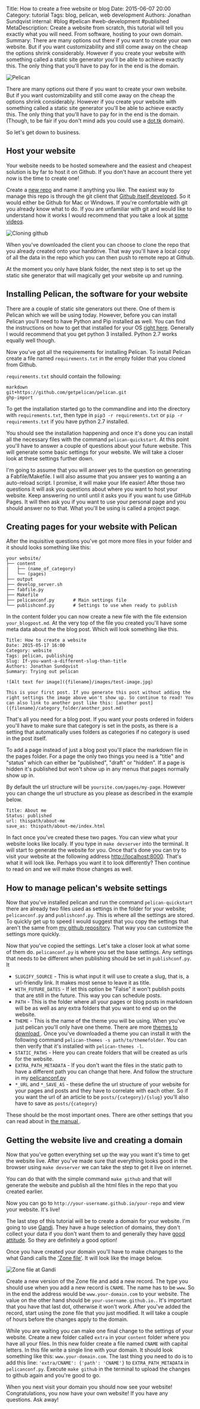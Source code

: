 Title: How to create a free website or blog
Date: 2015-06-07 20:00
Category: tutorial
Tags: blog, pelican, web development
Authors: Jonathan Sundqvist
internal: #blog #pelican #web-development #published
MetaDescription: Create a website from scratch, this tutorial will tell you exactly what you will need. From software, hosting to your own domain.
Summary: There are many options out there if you want to create your own website. But if you want customizability and still come away on the cheap the options shrink considerably. However if you create your website with something called a static site generator you'll be able to achieve exactly this. The only thing that you'll have to pay for in the end is the domain.

![Pelican]({filename}/images/pelican.jpg)

There are many options out there if you want to create your own website. But if you want customizability and still come away on the cheap the options shrink considerably. However if you create your website with something called a static site generator you'll be able to achieve exactly this. The only thing that you'll have to pay for in the end is the domain. (Though, to be fair if you don't mind ads you could use a [dot.tk](dot.tk) domain).

So let's get down to business.

## Host your website

Your website needs to be hosted somewhere and the easiest and cheapest solution is by far to host it on Github. If you don't have an account there yet now is the time to create one!

Create a [new repo](https://github.com/new) and name it anything you like. The easiest way to manage this repo is through the git client that [Github itself developed](http://git-scm.com/downloads/guis). So it would either be Github for Mac or Windows. If you're comfortable with git you already know what to do. If you are unfamiliar with git and would like to understand how it works I would recommend that you take a look at [some videos](https://www.git-tower.com/learn/git/videos).

![Cloning github]({filename}/images/github-clone.png)

When you've downloaded the client you can choose to clone the repo that you already created onto your harddrive. That way you'll have a local copy of all the data in the repo which you can then push to remote repo at Github.

At the moment you only have blank folder, the next step is to set up the static site generator that will magically get your website up and running.


## Installing Pelican, the software for your website

There are a couple of static site generators out there. One of them is Pelican which we will be using today. However, before you can install Pelican you'll need to have Python and Pip installed as well. You can find the instructions on how to get that installed for your OS [right here](http://docs.python-guide.org/en/latest/). Generally I would recommend that you get python 3 installed. Python 2.7 works equally well though.

Now you've got all the requirements for installing Pelican. To install Pelican create a file named `requirements.txt` in the empty folder that you cloned from Github.

`requirements.txt` should contain the following:
```
markdown
git+https://github.com/getpelican/pelican.git
ghp-import
```

To get the installation started go to the commandline and into the directory with `requirements.txt`, then type in `pip3 -r requirements.txt` or `pip -r requirements.txt` if you have python 2.7 installed.

You should see the installation happening and once it's done you can install all the necessary files with the command `pelican-quickstart`. At this point you'll have to answer a couple of questions about your future website. This will generate some basic settings for your website. We will take a closer look at these settings further down.

I'm going to assume that you will answer yes to the question on generating a Fabfile/Makefile. I will also assume that you answer yes to wanting a an auto-reload script. I promise, it will make your life easier! After those two questions it will ask you questions about where you want to host your website. Keep answering no until until it asks you if you want tu use GitHub Pages. It will then ask you if you want to use your personal page and you should answer no to that. What you'll be using is called a project page.

## Creating pages for your website with Pelican

After the inquisitive questions you've got more more files in your folder and it should looks something like this:
```
your website/
├── content
|   ├── (name_of_category)
│   └── (pages)
├── output
├── develop_server.sh
├── fabfile.py
├── Makefile
├── pelicanconf.py       # Main settings file
└── publishconf.py       # Settings to use when ready to publish
```

In the content folder you can now create a new file with the file extension `your_blogpost.md`. At the very top of the file you created you'll have some meta data about the the blog post. Which will look something like this.

```
Title: How to create a website
Date: 2015-05-17 16:00
Category: website
Tags: pelican, publishing
Slug: If-you-want-a-different-slug-than-title
Authors: Jonathan Sundqvist
Summary: Trying out pelican

![Alt text for image]({filename}/images/test-image.jpg)

This is your first post. If you generate this post without adding the right settings the image above won't show up. So continue to read! You can also link to another post like this: [another post]({filename}/category_folder/another_post.md)

```

That's all you need for a blog post. If you want your posts ordered in folders you'll have to make sure that category is set in the posts, as there is a setting that automatically uses folders as categories if no category is used in the post itself.

To add a page instead of just a blog post you'll place the markdown file in the pages folder. For a page the only two things you need is a "title" and "status" which can either be "published", "draft" or "hidden". If a page is hidden it's published but won't show up in any menus that pages normally show up in.

By default the url structure will be `yoursite.com/pages/my-page`. However you can change the url structure as you please as described in the example below.

```
Title: About me
Status: published
url: thispath/about-me
save_as: thispath/about-me/index.html
```

In fact once you've created these two pages. You can view what your website looks like locally. If you type in `make devserver` into the terminal. It will start to generate the website for you. Once that's done you can try to visit your website at the following address [http://localhost:8000](http://localhost:8000). That's what it will look like. Perhaps you want it to look differently? Then continue to read on and we will make those changes as well.

## How to manage pelican's website settings

Now that you've installed pelican and run the command `pelican-quickstart` there are already two files used as settings in the folder for your website; `pelicanconf.py` and `publishconf.py`. This is where all the settings are stored. To quickly get up to speed I would suggest that you copy the settings that aren't the same from [my github repository](https://github.com/jonathan-s/argpar.se/). That way you can customize the settings more quickly.

Now that you've copied the settings. Let's take a closer look at what some of them do. `pelicanconf.py` is where you set the base settings. Any settings that needs to be different when publishing should be set in `publishconf.py`. It

- `SLUGIFY_SOURCE` - This is what input it will use to create a slug, that is, a url-friendly link. It makes most sense to leave it as title.
- `WITH_FUTURE_DATES` - If let this option be "False" it won't publish posts that are still in the future. This way you can schedule posts.
- `PATH` - This is the folder where all your pages or blog posts in markdown will be as well as any extra folders that you want to end up on the website.
- `THEME` - This is the name of the theme you will be using. When you've just pelican you'll only have one theme. There are more [themes to download ](http://pelicanthemes.com/). Once you've downloaded a theme you can install it with the following command `pelican-themes -s path/to/themefolder`. You can then verify that it's installed with `pelican-themes -l`.
-  `STATIC_PATHS` - Here you can create folders that will be created as urls for the website.
-  `EXTRA_PATH_METADATA` - If you don't want the files in the static path to have a different path you can change that here. And follow the structure in my [pelicanconf.py](https://github.com/jonathan-s/argpar.se/blob/master/pelicanconf.py#L52)
-  `*_URL` and `*_SAVE_AS` - these define the url structure of your website for your pages and posts and they have to correlate with each other. So if you want the url of an article to be `posts/{category}/{slug}` you'll also have to save as `posts/{category}`

These should be the most important ones. There are other settings that you can read about in [the manual ](http://docs.getpelican.com/).

## Getting the website live and creating a domain

Now that you've gotten everything set up the way you want it's time to get the website live. After you've made sure that everything looks good in the browser using `make devserver` we can take the step to get it live on internet.

You can do that with the simple command `make github` and that will generate the website and publish all the html files in the repo that you created earlier.

Now you can go to `http://your-username.github.io/your-repo` and view your website. It's live!

The last step of this tutorial will be to create a domain for your website. I'm going to use [Gandi](https://www.gandi.net). They have a huge selection of domains, they don't collect your data if you don't want them to and generally they have [good attitude](https://www.gandi.net/no-bullshit). So they are definitely a good option!

Once you have created your domain you'll have to make changes to the what Gandi calls the ['Zone file'](https://wiki.gandi.net/en/dns/zone/edit). It will look like the image below.

![Zone file at Gandi]({filename}/images/zone-file.png)

Create a new version of the Zone file and add a new record. The type you should use when you add a new record is `CNAME`. The name has to be `www`. So in the end the address would be `www.your-domain.com` to your website. The value on the other hand should be `your-username.github.io.`. It's important that you have that last dot, otherwise it won't work. After you've added the record, start using the zone file that you just modified. It will take a couple of hours before the changes apply to the domain.

While you are waiting you can make one final change to the settings of your website. Create a new folder called `extra` in your `content` folder where you have all your files. In this new folder create a file named `CNAME` with capital letters. In this file write a single line with your domain. It should look something like this: `www.your-domain.com`. The last thing you need to do is to add this line: `'extra/CNAME': {'path': 'CNAME'}` to `EXTRA_PATH_METADATA` in `pelicanconf.py`. Execute `make github` in the terminal to upload the changes to github again and you're good to go.

When you next visit your domain you should now see your website! Congratulations, you now have your own website! If you have any questions. Ask away!
